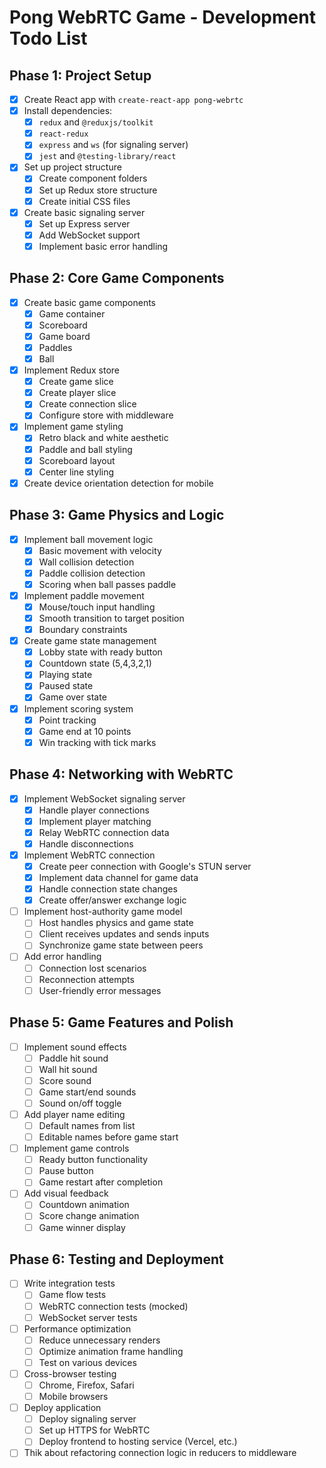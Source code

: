 # Pong WebRTC Game - Development Todo List

## Phase 1: Project Setup

- [x] Create React app with `create-react-app pong-webrtc`
- [x] Install dependencies:
  - [x] `redux` and `@reduxjs/toolkit`
  - [x] `react-redux`
  - [x] `express` and `ws` (for signaling server)
  - [x] `jest` and `@testing-library/react`
- [x] Set up project structure
  - [x] Create component folders
  - [x] Set up Redux store structure
  - [x] Create initial CSS files
- [x] Create basic signaling server
  - [x] Set up Express server
  - [x] Add WebSocket support
  - [x] Implement basic error handling

## Phase 2: Core Game Components

- [x] Create basic game components
  - [x] Game container
  - [x] Scoreboard
  - [x] Game board
  - [x] Paddles
  - [x] Ball
- [x] Implement Redux store
  - [x] Create game slice
  - [x] Create player slice
  - [x] Create connection slice
  - [x] Configure store with middleware
- [x] Implement game styling
  - [x] Retro black and white aesthetic
  - [x] Paddle and ball styling
  - [x] Scoreboard layout
  - [x] Center line styling
- [x] Create device orientation detection for mobile

## Phase 3: Game Physics and Logic

- [x] Implement ball movement logic
  - [x] Basic movement with velocity
  - [x] Wall collision detection
  - [x] Paddle collision detection
  - [x] Scoring when ball passes paddle
- [x] Implement paddle movement
  - [x] Mouse/touch input handling
  - [x] Smooth transition to target position
  - [x] Boundary constraints
- [x] Create game state management
  - [x] Lobby state with ready button
  - [x] Countdown state (5,4,3,2,1)
  - [x] Playing state
  - [x] Paused state
  - [x] Game over state
- [x] Implement scoring system
  - [x] Point tracking
  - [x] Game end at 10 points
  - [x] Win tracking with tick marks

## Phase 4: Networking with WebRTC

- [x] Implement WebSocket signaling server
  - [x] Handle player connections
  - [x] Implement player matching
  - [x] Relay WebRTC connection data
  - [x] Handle disconnections
- [x] Implement WebRTC connection
  - [x] Create peer connection with Google's STUN server
  - [x] Implement data channel for game data
  - [x] Handle connection state changes
  - [x] Create offer/answer exchange logic
- [ ] Implement host-authority game model
  - [ ] Host handles physics and game state
  - [ ] Client receives updates and sends inputs
  - [ ] Synchronize game state between peers
- [ ] Add error handling
  - [ ] Connection lost scenarios
  - [ ] Reconnection attempts
  - [ ] User-friendly error messages

## Phase 5: Game Features and Polish

- [ ] Implement sound effects
  - [ ] Paddle hit sound
  - [ ] Wall hit sound
  - [ ] Score sound
  - [ ] Game start/end sounds
  - [ ] Sound on/off toggle
- [ ] Add player name editing
  - [ ] Default names from list
  - [ ] Editable names before game start
- [ ] Implement game controls
  - [ ] Ready button functionality
  - [ ] Pause button
  - [ ] Game restart after completion
- [ ] Add visual feedback
  - [ ] Countdown animation
  - [ ] Score change animation
  - [ ] Game winner display

## Phase 6: Testing and Deployment

- [ ] Write integration tests
  - [ ] Game flow tests
  - [ ] WebRTC connection tests (mocked)
  - [ ] WebSocket server tests
- [ ] Performance optimization
  - [ ] Reduce unnecessary renders
  - [ ] Optimize animation frame handling
  - [ ] Test on various devices
- [ ] Cross-browser testing
  - [ ] Chrome, Firefox, Safari
  - [ ] Mobile browsers
- [ ] Deploy application
  - [ ] Deploy signaling server
  - [ ] Set up HTTPS for WebRTC
  - [ ] Deploy frontend to hosting service (Vercel, etc.)
- [ ] Thik about refactoring connection logic in reducers to middleware
